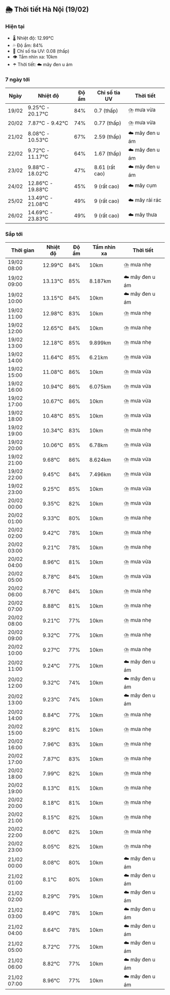 ## 🌦️ Thời tiết Hà Nội (19/02)

### Hiện tại

- 🌡️ Nhiệt độ: 12.99℃
- 💦 Độ ẩm: 84%
- 🌟 Chỉ số tia UV: 0.08 (thấp)
- 👁️ Tầm nhìn xa: 10km
- ☂️ Thời tiết: ☁️ mây đen u ám

### 7 ngày tới

| Ngày | Nhiệt độ | Độ ẩm | Chỉ số tia UV | Thời tiết |
| --- | --- | --- | --- | --- |
| 19/02 | 9.25℃ - 20.17℃ | 84% | 0.7 (thấp) | ⛈️ mưa vừa |
| 20/02 | 7.87℃ - 9.42℃ | 74% | 0.77 (thấp) | ⛈️ mưa vừa |
| 21/02 | 8.08℃ - 10.53℃ | 67% | 2.59 (thấp) | ☁️ mây đen u ám |
| 22/02 | 9.72℃ - 11.17℃ | 64% | 1.67 (thấp) | ☁️ mây đen u ám |
| 23/02 | 9.88℃ - 18.02℃ | 47% | 8.61 (rất cao) | ☁️ mây đen u ám |
| 24/02 | 12.86℃ - 19.88℃ | 45% | 9 (rất cao) | ☁️ mây cụm |
| 25/02 | 13.49℃ - 21.08℃ | 49% | 9 (rất cao) | ☁️ mây rải rác |
| 26/02 | 14.69℃ - 23.83℃ | 49% | 9 (rất cao) | ☁️ mây thưa |

### Sắp tới

| Thời gian | Nhiệt độ | Độ ẩm | Tầm nhìn xa | Thời tiết |
| --- | --- | --- | --- | --- |
| 19/02 08:00 | 12.99℃ | 84% | 10km | ⛈️ mưa nhẹ |
| 19/02 09:00 | 13.13℃ | 85% | 8.187km | ☁️ mây đen u ám |
| 19/02 10:00 | 13.15℃ | 84% | 10km | ☁️ mây đen u ám |
| 19/02 11:00 | 12.98℃ | 83% | 10km | ⛈️ mưa nhẹ |
| 19/02 12:00 | 12.65℃ | 84% | 10km | ⛈️ mưa nhẹ |
| 19/02 13:00 | 12.18℃ | 85% | 9.899km | ⛈️ mưa nhẹ |
| 19/02 14:00 | 11.64℃ | 85% | 6.21km | ⛈️ mưa vừa |
| 19/02 15:00 | 11.08℃ | 86% | 10km | ⛈️ mưa vừa |
| 19/02 16:00 | 10.94℃ | 86% | 6.075km | ⛈️ mưa vừa |
| 19/02 17:00 | 10.67℃ | 86% | 10km | ⛈️ mưa vừa |
| 19/02 18:00 | 10.48℃ | 85% | 10km | ⛈️ mưa vừa |
| 19/02 19:00 | 10.34℃ | 83% | 10km | ⛈️ mưa nhẹ |
| 19/02 20:00 | 10.06℃ | 85% | 6.78km | ⛈️ mưa vừa |
| 19/02 21:00 | 9.68℃ | 86% | 8.624km | ⛈️ mưa vừa |
| 19/02 22:00 | 9.45℃ | 84% | 7.496km | ⛈️ mưa vừa |
| 19/02 23:00 | 9.25℃ | 85% | 10km | ⛈️ mưa vừa |
| 20/02 00:00 | 9.35℃ | 82% | 10km | ⛈️ mưa vừa |
| 20/02 01:00 | 9.33℃ | 80% | 10km | ⛈️ mưa nhẹ |
| 20/02 02:00 | 9.42℃ | 78% | 10km | ⛈️ mưa nhẹ |
| 20/02 03:00 | 9.21℃ | 78% | 10km | ⛈️ mưa nhẹ |
| 20/02 04:00 | 8.96℃ | 81% | 10km | ⛈️ mưa vừa |
| 20/02 05:00 | 8.78℃ | 84% | 10km | ⛈️ mưa vừa |
| 20/02 06:00 | 8.76℃ | 84% | 10km | ⛈️ mưa nhẹ |
| 20/02 07:00 | 8.88℃ | 81% | 10km | ⛈️ mưa nhẹ |
| 20/02 08:00 | 9.21℃ | 77% | 10km | ⛈️ mưa nhẹ |
| 20/02 09:00 | 9.32℃ | 77% | 10km | ⛈️ mưa nhẹ |
| 20/02 10:00 | 9.27℃ | 77% | 10km | ⛈️ mưa nhẹ |
| 20/02 11:00 | 9.24℃ | 77% | 10km | ☁️ mây đen u ám |
| 20/02 12:00 | 9.32℃ | 74% | 10km | ☁️ mây đen u ám |
| 20/02 13:00 | 9.23℃ | 74% | 10km | ☁️ mây đen u ám |
| 20/02 14:00 | 8.84℃ | 77% | 10km | ⛈️ mưa nhẹ |
| 20/02 15:00 | 8.29℃ | 81% | 10km | ⛈️ mưa nhẹ |
| 20/02 16:00 | 7.96℃ | 83% | 10km | ⛈️ mưa nhẹ |
| 20/02 17:00 | 7.87℃ | 83% | 10km | ⛈️ mưa nhẹ |
| 20/02 18:00 | 7.99℃ | 82% | 10km | ⛈️ mưa nhẹ |
| 20/02 19:00 | 8.13℃ | 81% | 10km | ⛈️ mưa nhẹ |
| 20/02 20:00 | 8.18℃ | 81% | 10km | ⛈️ mưa nhẹ |
| 20/02 21:00 | 8.15℃ | 82% | 10km | ⛈️ mưa nhẹ |
| 20/02 22:00 | 8.06℃ | 82% | 10km | ⛈️ mưa nhẹ |
| 20/02 23:00 | 8.05℃ | 82% | 10km | ⛈️ mưa nhẹ |
| 21/02 00:00 | 8.08℃ | 80% | 10km | ☁️ mây đen u ám |
| 21/02 01:00 | 8.1℃ | 80% | 10km | ☁️ mây đen u ám |
| 21/02 02:00 | 8.29℃ | 79% | 10km | ☁️ mây đen u ám |
| 21/02 03:00 | 8.49℃ | 78% | 10km | ☁️ mây đen u ám |
| 21/02 04:00 | 8.64℃ | 78% | 10km | ☁️ mây đen u ám |
| 21/02 05:00 | 8.72℃ | 77% | 10km | ☁️ mây đen u ám |
| 21/02 06:00 | 8.82℃ | 77% | 10km | ☁️ mây đen u ám |
| 21/02 07:00 | 8.96℃ | 77% | 10km | ☁️ mây đen u ám |
